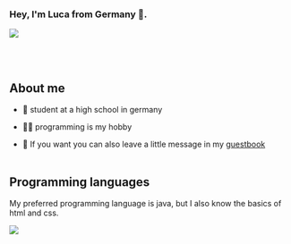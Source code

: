 ### Hey, I'm Luca from Germany 👋.

<a href="https://github.com/anuraghazra/github-readme-stats"><img align="center" src="https://github-readme-stats.vercel.app/api?username=LuftigerLuca&show_icons=true&include_all_commits=true&theme=dracula&hide_border=true"/></a>

<br><br>
## **About me**
- 🏫 student at a high school in germany
- 🤾‍♂️ programming is my hobby

- 💬 If you want you can also leave a little message in my <a href="https://github.com/LuftigerLuca/LuftigerLuca/discussions/2">guestbook</a>
<br><br>
## **Programming languages**

My preferred programming language is java, but I also know the basics of html and css.

<a href="https://github.com/anuraghazra/github-readme-stats"><img align="center" src="https://github-readme-stats.vercel.app/api/top-langs/?username=LuftigerLuca&layout=compact&theme=dracula&hide_border=true"/></a>




<!--
**LuftigerLuca/LuftigerLuca** is a ✨ _special_ ✨ repository because its `README.md` (this file) appears on your GitHub profile.

Here are some ideas to get you started:

- 🔭 I’m currently working on ...
- 🌱 I’m currently learning ...
- 👯 I’m looking to collaborate on ...
- 🤔 I’m looking for help with ...
- 💬 Ask me about ...
- 📫 How to reach me: ...
- 😄 Pronouns: ...
- ⚡ Fun fact: ...
-->
